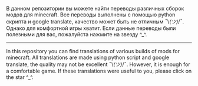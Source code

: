 В данном репозитории вы можете найти переводы различных сборок модов для minecraft. Все переводы выполнены с помощью python скрипта и google translate, качество может быть не отличным ¯\\_(ツ)_/¯. Однако для комфортной игры хватит. 
Если данные переводы были полезными для вас, пожалуйста нажмите на звезду ^_^.

---

In this repository you can find translations of various builds of mods for minecraft. All translations are made using python script and google translate, the quality may not be excellent ¯\\_(ツ)_/¯. However, it is enough for a comfortable game. 
If these translations were useful to you, please click on the star ^_^.
